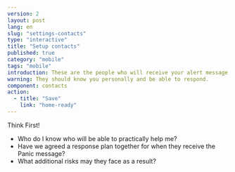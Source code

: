 ```yaml
---
version: 2
layout: post
lang: en
slug: "settings-contacts"
type: "interactive"
title: "Setup contacts"
published: true
category: "mobile"
tags: "mobile"
introduction: These are the people who will receive your alert message.
warning: They should know you personally and be able to respond.
component: contacts
action:
  - title: "Save"
    link: "home-ready"
---
```


Think First!
 - Who do I know who will be able to practically help me?
 - Have we agreed a response plan together for when they receive the Panic message? 
 - What additional risks may they face as a result?